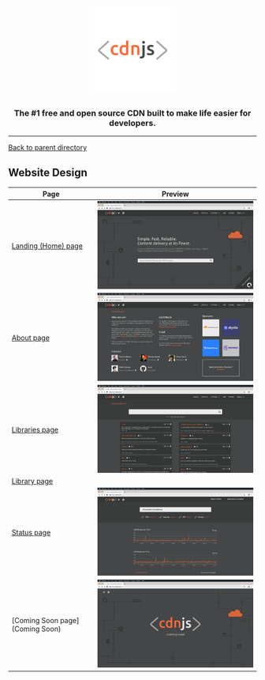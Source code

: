 <h1 align="center">
    <a href="https://cdnjs.com"><img src="https://raw.githubusercontent.com/cdnjs/brand/master/logo/standard/dark-512.png" width="175px" alt="< cdnjs >"></a>
</h1>
 
<h3 align="center">The #1 free and open source CDN built to make life easier for developers.</h3>

---

[Back to parent directory](..)

## Website Design

| Page | Preview |
|------|---------|
| [Landing (Home) page](Landing) |<img src="https://github.com/cdnjs/brand/blob/master/website/Landing/Landing.png?raw=true" width="512" alt=""/>|
| [About page](About) |<img src="https://github.com/cdnjs/brand/blob/master/website/About/About.png?raw=true" width="512" alt=""/>|
| [Libraries page](Libraries) |<img src="https://github.com/cdnjs/brand/blob/master/website/Libraries/Libraries.png?raw=true" width="512" alt=""/>|
| [Library page](Library) |<img src="https://github.com/cdnjs/brand/blob/master/website/Library/Library_redux_Has_Tutorials.png?raw=true" width="512" alt=""/>|
| [Status page](Status) |<img src="https://github.com/cdnjs/brand/blob/master/website/Status/Status.png?raw=true" width="512" alt=""/>|
| [Coming Soon page](Coming Soon) |<img src="https://github.com/cdnjs/brand/blob/master/website/Coming Soon/Coming_Soon.png?raw=true" width="512" alt=""/>|